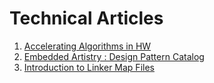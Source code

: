 # Technical Articles
1. [Accelerating Algorithms in HW](https://www.embedded.com/accelerating-algorithms-in-hardware/)
2. [Embedded Artistry : Design Pattern Catalog](https://embeddedartistry.com/fieldatlas/design-pattern-catalogue/)
3. [Introduction to Linker Map Files](https://interrupt.memfault.com/blog/get-the-most-out-of-the-linker-map-file)
